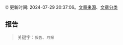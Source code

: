 :alarm_clock: 更新时间: 2024-07-29 20:37:06。[文章来源](/README.md)、[文章分类](/TAGS.md)

## 报告


> 关键字：`报告`、`月报`



